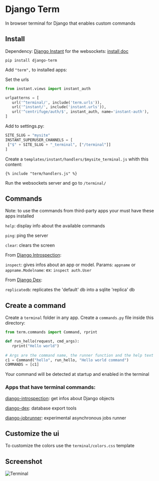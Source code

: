 # Django Term

In browser terminal for Django that enables custom commands

## Install

Dependency: [Django Instant](https://github.com/synw/django-instant) 
for the websockets: [install doc](http://django-instant.readthedocs.io/en/latest/src/install.html)

   ```
   pip install django-term
   ```

Add `"term",` to installed apps:

Set the urls

   ```python
   from instant.views import instant_auth
   
   urlpatterns = [
      url('^terminal/', include('term.urls')),
      url('^instant/', include('instant.urls')),
      url('^centrifuge/auth/$', instant_auth, name='instant-auth'),
   ]
   ```

Add to settings.py:

   ```python
   SITE_SLUG = "mysite"
   INSTANT_SUPERUSER_CHANNELS = [
    ["$" + SITE_SLUG + "_terminal", ["/terminal"]]
   ]
   ```


Create a `templates/instant/handlers/$mysite_terminal.js` whith this content:

   ```django
   {% include "term/handlers.js" %}
   ```

Run the websockets server and go to `/terminal/`

## Commands

Note: to use the commands from third-party apps your must have these apps installed

`help`: display info about the available commands
 
`ping`: ping the server

`clear`: clears the screen

From [Django Introspection](https://github.com/synw/django-introspection):

`inspect`: gives infos about an app or model. Params: `appname` or `appname.Modelname`: ex: `inspect auth.User`

From [Django Dex](https://github.com/synw/django-dex):

`replicatedb`: replicates the 'default' db into a sqlite 'replica' db
 
## Create a command
 
 Create a `terminal` folder in any app. Create a `commands.py` file inside this directory:
 
   ```python
   from term.commands import Command, rprint
  
   def run_hello(request, cmd_args):
      rprint("Hello world")
    
   # Args are the command name, the runner function and the help text
   c1 = Command("hello", run_hello, "Hello world command")
   COMMANDS = [c1]
   ```
    
Your command will be detected at startup and enabled in the terminal

### Apps that have terminal commands:

[django-introspection](https://github.com/synw/django-introspection): get infos about Django objects

[django-dex](https://github.com/synw/django-dex): database export tools

[django-jobrunner](https://github.com/synw/django-jobrunner): experimental asynchronous jobs runner

## Customize the ui

To customize the colors use the `terminal/colors.css` template

## Screenshot

![Terminal](https://github.com/synw/django-terminal/blob/master/docs/img/screenshot.png)
